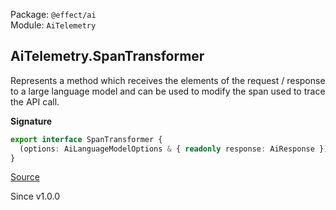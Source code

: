 Package: `@effect/ai`<br />
Module: `AiTelemetry`<br />

## AiTelemetry.SpanTransformer

Represents a method which receives the elements of the request / response to
a large language model and can be used to modify the span used to trace the
API call.

**Signature**

```ts
export interface SpanTransformer {
  (options: AiLanguageModelOptions & { readonly response: AiResponse }): void
}
```

[Source](https://github.com/Effect-TS/effect/tree/main/packages/ai/ai/src/AiTelemetry.ts#L290)

Since v1.0.0